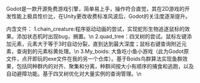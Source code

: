 Godot是一款开源免费游戏引擎，简单易上手，操作符合直觉，其在2D游戏的开发性能上极具性价比，在Unity更改收费标准风波后，Godot的关注度逐渐提升。

内含文件：
1.chain_creature:程序驱动动画的尝试，实现蛇形生物追逐鼠标的效果。添加状态机时出现bug，搁置。\n
2.quad_tree：四叉树的尝试。鼠标左键添加元素，元素大于等于3时自动分裂，直到达到最大深度；鼠标右键查询附近元素，查询到的元素标黄处理。\n
3.My_boids: 大鱼吃小鱼小游戏（此为Godot原文件，点开即玩的exe文件在我的另一个仓库）。基于Boids鸟群算法实现鱼群效果，包括同种群内的对齐、聚集和分离，种群间按大小有顺序的捕食和逃跑，以及自动避障功能。基于四叉树优化对大量实例的查询管理。\n
